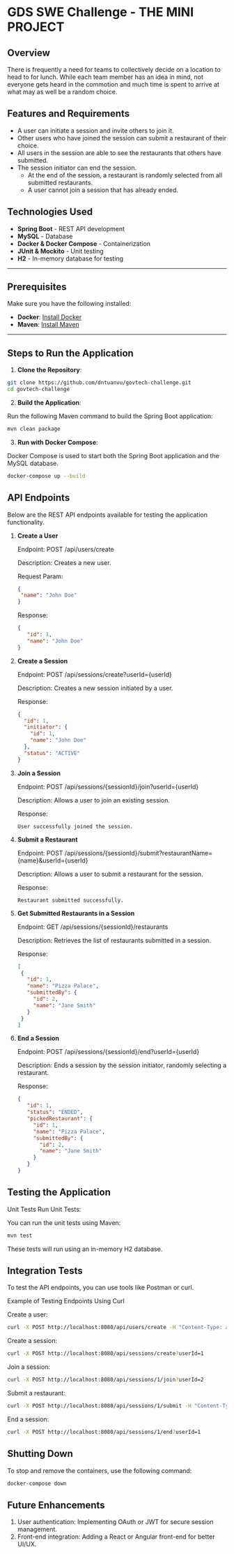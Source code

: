 # GDS SWE Challenge - THE MINI PROJECT

## Overview

There is frequently a need for teams to collectively decide on a location to head to for lunch.
While each team member has an idea in mind, not everyone gets heard in the commotion
and much time is spent to arrive at what may as well be a random choice.

## Features and Requirements
- A user can initiate a session and invite others to join it.
- Other users who have joined the session can submit a restaurant of their choice.
- All users in the session are able to see the restaurants that others have submitted.
- The session initiator can end the session.
    - At the end of the session, a restaurant is randomly selected from all submitted restaurants.
    - A user cannot join a session that has already ended.

## Technologies Used

- **Spring Boot** - REST API development
- **MySQL** - Database
- **Docker & Docker Compose** - Containerization
- **JUnit & Mockito** - Unit testing
- **H2** - In-memory database for testing

---

## Prerequisites

Make sure you have the following installed:

- **Docker**: [Install Docker](https://docs.docker.com/get-docker/)
- **Maven**: [Install Maven](https://maven.apache.org/install.html)

---

## Steps to Run the Application

1. **Clone the Repository**:

```bash
git clone https://github.com/dntuanvu/govtech-challenge.git
cd govtech-challenge
```
2. **Build the Application**:

Run the following Maven command to build the Spring Boot application:

```bash
mvn clean package
```

3. **Run with Docker Compose**:

Docker Compose is used to start both the Spring Boot application and the MySQL database.

```bash
docker-compose up --build
```

## API Endpoints
Below are the REST API endpoints available for testing the application functionality.

1. **Create a User**
   
   Endpoint: POST /api/users/create
   
   Description: Creates a new user.
   
   Request Param:
   ```json
   {
    "name": "John Doe"
   }
   ```
   Response:
   ```json
   {
      "id": 1,
      "name": "John Doe"
   }
   ```
2. **Create a Session**
   
   Endpoint: POST /api/sessions/create?userId={userId}
   
   Description: Creates a new session initiated by a user.
   
   Response:
   ```json
   {
     "id": 1,
     "initiator": {
       "id": 1,
       "name": "John Doe"
     },
     "status": "ACTIVE"
   }
   ```
3. **Join a Session**
   
   Endpoint: POST /api/sessions/{sessionId}/join?userId={userId}
   
   Description: Allows a user to join an existing session.
   
   Response:
   ```text
   User successfully joined the session.
   ```
4. **Submit a Restaurant**
   
   Endpoint: POST /api/sessions/{sessionId}/submit?restaurantName={name}&userId={userId}
   
   Description: Allows a user to submit a restaurant for the session.
   
   Response:
   ```text
   Restaurant submitted successfully.
   ```
5. **Get Submitted Restaurants in a Session**
   
   Endpoint: GET /api/sessions/{sessionId}/restaurants
   
   Description: Retrieves the list of restaurants submitted in a session.
   
   Response:
   ```json
   [
    {
      "id": 1,
      "name": "Pizza Palace",
      "submittedBy": {
        "id": 2,
        "name": "Jane Smith"
      }
    }
   ]
   ```
6. **End a Session**
   
   Endpoint: POST /api/sessions/{sessionId}/end?userId={userId}
   
   Description: Ends a session by the session initiator, randomly selecting a restaurant.
   
   Response:
   ```json
   {
      "id": 1,
      "status": "ENDED",
      "pickedRestaurant": {
        "id": 1,
        "name": "Pizza Palace",
        "submittedBy": {
          "id": 2,
          "name": "Jane Smith"
        }
      }
   }
   ```
   
## Testing the Application
   Unit Tests
   Run Unit Tests:

You can run the unit tests using Maven:

```bash
mvn test
```

These tests will run using an in-memory H2 database.

## Integration Tests
To test the API endpoints, you can use tools like Postman or curl.

Example of Testing Endpoints Using Curl

Create a user:
```bash
curl -X POST http://localhost:8080/api/users/create -H "Content-Type: application/json" -d '{"name": "John Doe"}'
```

Create a session:
```bash
curl -X POST http://localhost:8080/api/sessions/create?userId=1
```

Join a session:
```bash
curl -X POST http://localhost:8080/api/sessions/1/join?userId=2
```

Submit a restaurant:
```bash
curl -X POST http://localhost:8080/api/sessions/1/submit -H "Content-Type: application/json" -d '{"restaurantName": "Pizza Palace"}'
```

End a session:
```bash
curl -X POST http://localhost:8080/api/sessions/1/end?userId=1
```

## Shutting Down
To stop and remove the containers, use the following command:
```bash
docker-compose down
```

## Future Enhancements
1. User authentication: Implementing OAuth or JWT for secure session management.
2. Front-end integration: Adding a React or Angular front-end for better UI/UX.